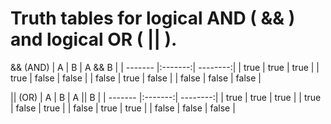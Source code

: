# Truth tables for logical AND ( && ) and logical OR ( || ).

&& (AND)
|    A	  |    B	  |  A && B  |
| ------- |:-------:| --------:|
|  true	  |  true	  |   true   |
|  true	  |  false	|   false  |
|  false  |  true	  |   false  |
|  false	|  false	|   false  |

|| (OR)
|    A	  |    B	  |  A || B  |
| ------- |:-------:| --------:|
|  true	  |  true	  |   true   |
|  true	  |  false	|   true   |
|  false	|  true	  |   true   |
|  false	|  false	|   false  |